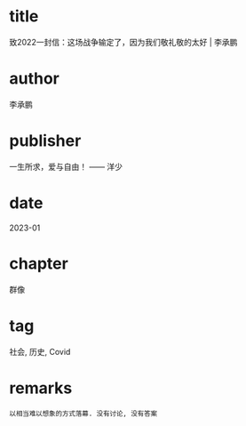 # title
致2022一封信：这场战争输定了，因为我们敬礼敬的太好 | 李承鹏

# author
李承鹏

# publisher
一生所求，爱与自由！ —— 洋少

# date
2023-01

# chapter
群像

# tag
社会, 历史, Covid

# remarks
`以相当难以想象的方式落幕. 没有讨论, 没有答案`
